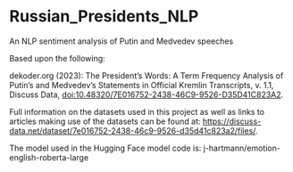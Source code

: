 # Russian_Presidents_NLP
 An NLP sentiment analysis of Putin and Medvedev speeches 

 Based upon the following:

dekoder.org (2023): The President’s Words: A Term Frequency Analysis of Putin’s and Medvedev’s Statements in Official Kremlin Transcripts, v. 1.1, Discuss Data, <doi:10.48320/7E016752-2438-46C9-9526-D35D41C823A2>.

Full information on the datasets used in this project as well as links to articles making use of the datasets can be found at:  https://discuss-data.net/dataset/7e016752-2438-46c9-9526-d35d41c823a2/files/.

The model used in the Hugging Face model code is:  j-hartmann/emotion-english-roberta-large
